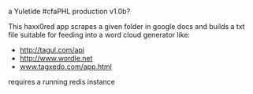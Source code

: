 a Yuletide #cfaPHL production
v1.0b?


This haxx0red app scrapes a given folder in google docs and builds a txt file suitable for feeding into a word cloud generator like:
- http://tagul.com/api
- http://www.wordle.net
- www.tagxedo.com/app.html

requires a running redis instance
